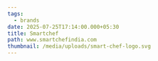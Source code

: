```yaml
---
tags:
  - brands
date: 2025-07-25T17:14:00.000+05:30
title: Smartchef
path: www.smartchefindia.com
thumbnail: /media/uploads/smart-chef-logo.svg
---
```

